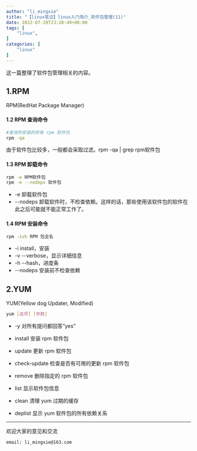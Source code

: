 ```yaml
---
author: "li_mingxie"
title: "【linux笔记】linux入门简介_软件包管理(11)"
date: 2022-07-28T23:28:49+08:00
tags: [
    "linux",
]
categories: [
    "linux"
]
---
```


这一篇整理了软件包管理相关的内容。<!--more-->  

## 1.RPM

RPM(RedHat Package Manager)

#### 1.2 RPM 查询命令

```bash
#查询所安装的所有 rpm 软件包
rpm -qa
```

由于软件包比较多，一般都会采取过滤。rpm -qa | grep rpm软件包  

#### 1.3 RPM 卸载命令

```bash
rpm -e RPM软件包
rpm -e --nodeps 软件包
```

* -e 卸载软件包
* --nodeps 卸载软件时，不检查依赖。这样的话，那些使用该软件包的软件在此之后可能就不能正常工作了。

#### 1.4 RPM 安装命令

```bash
rpm -ivh RPM 包全名
```

* -i install，安装
* -v --verbose，显示详细信息
* -h --hash，进度条
* --nodeps 安装前不检查依赖

## 2.YUM

YUM(Yellow dog Updater, Modified)

```bash
yum [选项] [参数]
```

* -y 对所有提问都回答“yes”

* install   安装 rpm 软件包
* update    更新 rpm 软件包
* check-update  检查是否有可用的更新 rpm 软件包
* remove    删除指定的 rpm 软件包
* list  显示软件包信息
* clean 清理 yum 过期的缓存
* deplist   显示 yum 软件包的所有依赖关系

----------------------------------------------

欢迎大家的意见和交流

`email: li_mingxie@163.com`
